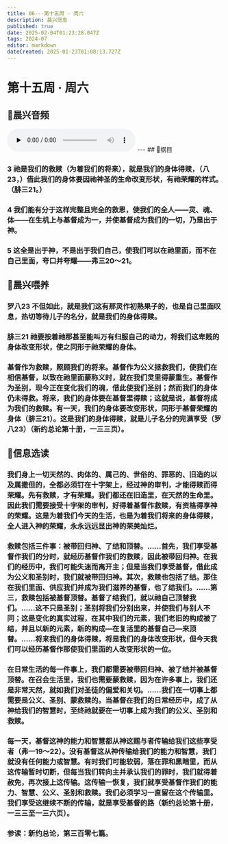 ```yaml
---
title: 06---第十五周 · 周六
description: 晨兴信息
published: true
date: 2025-02-04T01:23:28.047Z
tags: 2024-07
editor: markdown
dateCreated: 2025-01-23T01:08:13.727Z
---
```


# 第十五周 · 周六

## 🎵晨兴音频
<audio id="audio" controls="" preload="none">
      <source id="mp3" src="/2024-07/week15/week15day6.mp3">
</audio>
---
## 📖纲目

### 3	祂是我们的救赎（为着我们的将来），就是我们的身体得赎，（八23，）借此我们的身体要因祂神圣的生命改变形状，有祂荣耀的样式。（腓三21。）

### 4	我们能有分于这样完整且完全的救恩，使我们的全人——灵、魂、体——在生机上与基督成为一，并使基督成为我们的一切，乃是出于神。

### 5	这全是出于神，不是出于我们自己，使我们可以在祂里面，而不在自己里面，夸口并夸耀——弗三20～21。

## 📖晨兴喂养

### **罗八23**    **不但如此，就是我们这有那灵作初熟果子的，也是自己里面叹息，热切等待儿子的名分，就是我们的身体得赎。**

### **腓三21**    **祂要按着祂那甚至能叫万有归服自己的动力，将我们这卑贱的身体改变形状，使之同形于祂荣耀的身体。**

### 基督作为救赎，照顾我们的将来。基督作为公义拯救我们，使我们在相信基督，以致在祂里面蒙称义时，就在我们灵里得蒙重生。基督作为圣别，现今正在变化我们的魂，借此使我们圣别；然而我们的身体仍未得救。将来，我们的身体要在基督里得赎；这就是说，基督将成为我们的救赎。有一天，我们的身体要改变形状，同形于基督荣耀的身体（腓三21）。这是我们的身体得赎，就是儿子名分的完满享受（罗八23）（新约总论第十册，一三三页）。

## 📖信息选读

### 我们身上一切天然的、肉体的、属己的、世俗的、罪恶的、旧造的以及属撒但的，全都必须钉在十字架上，经过神的审判，才能得赎而得荣耀。先有救赎，才有荣耀。我们都还在旧造里，在天然的生命里。因此我们需要接受十字架的审判，好得着基督作救赎，有资格得享神的荣耀。这是为着我们今天的生活，也是为着我们将来的身体得赎，全人进入神的荣耀，永永远远显出神的荣美灿烂。

### 救赎包括三件事：被带回归神、了结和顶替。……首先，我们享受基督作我们的分时，就经历基督作我们的救赎，因此被带回归神。在我们的经历中，我们可能失迷而离开主；但是当我们享受基督，借此成为公义和圣别时，我们就被带回归神。其次，救赎也包括了结。那住在我们里面、供应我们并成为我们滋养的基督，也了结我们。……第三，救赎包括被基督顶替。基督了结我们，就以祂自己顶替我们。……这不只是圣别；圣别将我们分别出来，并使我们与别人不同；这是变化的真实过程，在其中我们的元素，我们老旧的构成被了结，并且以新的元素，新的构成—在复活里的基督自己—来顶替。……将来我们的身体得赎，将是我们的身体改变形状，但今天我们可以经历基督作那使我们里面的人改变形状的一位。

### 在日常生活的每一件事上，我们都需要被带回归神、被了结并被基督顶替。在召会生活里，我们也需要蒙救赎，因为在许多事上，我们还是非常天然，就如我们对圣徒的偏爱和关切。……我们在一切事上都需要是公义、圣别、蒙救赎的。当基督在我们的日常经历中，成了从神给我们的智慧时，至终祂就要在一切事上成为我们的公义、圣别和救赎。

### 每一天，基督这神的能力和智慧都从神这赐与者传输给我们这些享受者（弗一19～22）。没有基督这从神传输给我们的能力和智慧，我们就没有任何能力或智慧。有时我们可能软弱，落在罪和黑暗里，而从这传输暂时切断，但每当我们转向主并承认我们的罪时，我们就得着赦免，再次接上这传输。这传输一恢复，我们就享受基督作我们的能力、智慧、公义、圣别和救赎。我们必须学习一直留在这个传输里。我们享受这继续不断的传输，就是享受基督的路（新约总论第十册，一三三至一三六页）。

### 参读：新约总论，第三百零七篇。
<!-- Google tag (gtag.js) -->
<script async src="https://www.googletagmanager.com/gtag/js?id=G-1P8709Z16T"></script>
<script>
  window.dataLayer = window.dataLayer || [];
  function gtag(){dataLayer.push(arguments);}
  gtag('js', new Date());

  gtag('config', 'G-1P8709Z16T');
</script>
